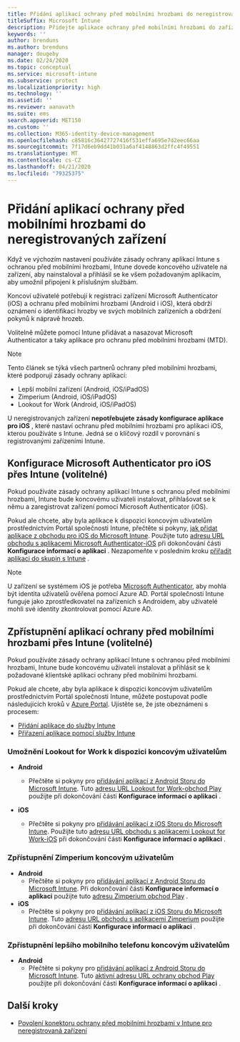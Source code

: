 ```yaml
---
title: Přidání aplikací ochrany před mobilními hrozbami do neregistrovaných zařízení
titleSuffix: Microsoft Intune
description: Přidejte aplikace ochrany před mobilními hrozbami do zařízení, která uživatelé nezaregistrovali.
keywords: ''
author: brenduns
ms.author: brenduns
manager: dougeby
ms.date: 02/24/2020
ms.topic: conceptual
ms.service: microsoft-intune
ms.subservice: protect
ms.localizationpriority: high
ms.technology: ''
ms.assetid: ''
ms.reviewer: aanavath
ms.suite: ems
search.appverid: MET150
ms.custom: ''
ms.collection: M365-identity-device-management
ms.openlocfilehash: c85816c36427727416f531effa695e7d2eec66aa
ms.sourcegitcommit: 7f17d6eb9dd41b031a6af4148863d2ffc4f49551
ms.translationtype: MT
ms.contentlocale: cs-CZ
ms.lasthandoff: 04/21/2020
ms.locfileid: "79325375"
---
```

# <a name="add-mobile-threat-defense-apps-to-unenrolled-devices"></a>Přidání aplikací ochrany před mobilními hrozbami do neregistrovaných zařízení

Když ve výchozím nastavení používáte zásady ochrany aplikací Intune s ochranou před mobilními hrozbami, Intune dovede koncového uživatele na zařízení, aby nainstaloval a přihlásil se ke všem požadovaným aplikacím, aby umožnil připojení k příslušným službám.

Koncoví uživatelé potřebují k registraci zařízení Microsoft Authenticator (iOS) a ochranu před mobilními hrozbami (Android i iOS), která obdrží oznámení o identifikaci hrozby ve svých mobilních zařízeních a obdržení pokynů k nápravě hrozeb.

Volitelně můžete pomocí Intune přidávat a nasazovat Microsoft Authenticator a taky aplikace pro ochranu před mobilními hrozbami (MTD).

> [!NOTE]
> Tento článek se týká všech partnerů ochrany před mobilními hrozbami, které podporují zásady ochrany aplikací:
>
> - Lepší mobilní zařízení (Android, iOS/iPadOS)
> - Zimperium (Android, iOS/iPadOS)
> - Lookout for Work (Android, iOS/iPadOS)
>
> U neregistrovaných zařízení **nepotřebujete zásady konfigurace aplikace pro iOS** , které nastaví ochranu před mobilními hrozbami pro aplikaci iOS, kterou používáte s Intune. Jedná se o klíčový rozdíl v porovnání s registrovanými zařízeními Intune.

## <a name="configure-microsoft-authenticator-for-ios-via-intune-optional"></a>Konfigurace Microsoft Authenticator pro iOS přes Intune (volitelné)

Pokud používáte zásady ochrany aplikací Intune s ochranou před mobilními hrozbami, Intune bude koncovému uživateli instalovat, přihlašovat se k němu a zaregistrovat zařízení pomocí Microsoft Authenticator (iOS).

Pokud ale chcete, aby byla aplikace k dispozici koncovým uživatelům prostřednictvím Portál společnosti Intune, přečtěte si pokyny, [jak přidat aplikace z obchodu pro iOS do Microsoft Intune](../apps/store-apps-ios.md). Použijte tuto [adresu URL obchodu s aplikacemi Microsoft Authenticator-iOS](https://itunes.apple.com/us/app/microsoft-authenticator/id983156458?mt=8) při dokončování části **Konfigurace informací o aplikaci** . Nezapomeňte v posledním kroku [přiřadit aplikaci do skupin s Intune](../apps/apps-deploy.md) .

> [!NOTE]
> U zařízení se systémem iOS je potřeba [Microsoft Authenticator](https://docs.microsoft.com/azure/multi-factor-authentication/end-user/microsoft-authenticator-app-how-to), aby mohla být identita uživatelů ověřena pomocí Azure AD. Portál společnosti Intune funguje jako zprostředkovatel na zařízeních s Androidem, aby uživatelé mohli své identity zkontrolovat pomocí Azure AD.

## <a name="making-mobile-threat-defense-apps-available-via-intune-optional"></a>Zpřístupnění aplikací ochrany před mobilními hrozbami přes Intune (volitelné)

Pokud používáte zásady ochrany aplikací Intune s ochranou před mobilními hrozbami, Intune bude koncovému uživateli instalovat a přihlásit se k požadované klientské aplikaci ochrany před mobilními hrozbami.

Pokud ale chcete, aby byla aplikace k dispozici koncovým uživatelům prostřednictvím Portál společnosti Intune, můžete postupovat podle následujících kroků v [Azure Portal](https://portal.azure.com/). Ujistěte se, že jste obeznámeni s procesem:

- [Přidání aplikace do služby Intune](../apps/apps-add.md)
- [Přiřazení aplikace pomocí služby Intune](../apps/apps-deploy.md)

### <a name="making-lookout-for-work-available-to-end-users"></a>Umožnění Lookout for Work k dispozici koncovým uživatelům

- **Android**  
  - Přečtěte si pokyny pro [přidávání aplikací z Android Storu do Microsoft Intune](../apps/store-apps-android.md). Tuto [adresu URL Lookout for Work-obchod Play](https://play.google.com/store/apps/details?id=com.lookout.enterprise) použijte při dokončování části **Konfigurace informací o aplikaci** .

- **iOS**
  - Přečtěte si pokyny pro [přidávání aplikací z iOS Storu do Microsoft Intune](../apps/store-apps-ios.md). Použijte tuto [adresu URL obchodu s aplikacemi Lookout for Work-iOS](https://itunes.apple.com/us/app/lookout-for-work/id997193468?mt=8) při dokončování části **Konfigurace informací o aplikaci** .

<!-- ### Making Symantec Endpoint Protection Mobile available to end users
- **Android**
  - See the instructions for [adding Android store apps to Microsoft Intune](../apps/store-apps-android.md). When completing the **Configure app information** section, use this [SEP Mobile app store URL](https://play.google.com/store/apps/details?id=com.skycure.skycure). For **Minimum operating system**, select **Android 4.0 (Ice Cream Sandwich)**.

- **iOS**
  - See the instructions for [adding iOS store apps to Microsoft Intune](../apps/store-apps-ios.md). Use this [SEP Mobile - App Store URL](https://itunes.apple.com/us/app/skycure/id695620821?mt=8) when completing the **Configure app information** section.

### Making Check Point SandBlast Mobile available to end users
- **Android**  
  - See the instructions for [adding Android store apps to Microsoft Intune](../apps/store-apps-android.md). Use this [Check Point SandBlast Mobile - Play Store URL](https://play.google.com/store/apps/details?id=com.lacoon.security.fox) when completing the **Configure app information** section. 

- **iOS**
  - See the instructions for [adding iOS store apps to Microsoft Intune](../apps/store-apps-ios.md). Use this [Check Point SandBlast Mobile - App Store URL](https://apps.apple.com/us/app/sandblast-mobile-protect/id1006390797) when completing the **Configure app information** section. -->

### <a name="making-zimperium-available-to-end-users"></a>Zpřístupnění Zimperium koncovým uživatelům

- **Android**
  - Přečtěte si pokyny pro [přidávání aplikací z Android Storu do Microsoft Intune](../apps/store-apps-android.md). Při dokončování části **Konfigurace informací o aplikaci** použijte tuto [adresu Zimperium obchod Play](https://play.google.com/store/apps/details?id=com.zimperium.zips&hl=en) .
- **iOS**
  - Přečtěte si pokyny pro [přidávání aplikací z iOS Storu do Microsoft Intune](../apps/store-apps-ios.md). Tuto [adresu URL obchodu s aplikacemi Zimperium](https://itunes.apple.com/us/app/zimperium-zips/id1030924459?mt=8) použijte při dokončování části **Konfigurace informací o aplikaci** .

<!-- ### Making Pradeo available to end users
- **Android**
  - See the instructions for [adding Android store apps to Microsoft Intune](../apps/store-apps-android.md). Use this [Pradeo - Play Store URL](https://play.google.com/store/apps/details?id=net.pradeo.service&hl=en_US) when completing the **Configure app information** section.

- **iOS**
  - See the instructions for [adding iOS store apps to Microsoft Intune](../apps/store-apps-ios.md). Use this [Pradeo - App Store URL](https://itunes.apple.com/us/app/pradeo-agent/id547979360?mt=8) when completing the **Configure app information** section. -->

### <a name="making-better-mobile-available-to-end-users"></a>Zpřístupnění lepšího mobilního telefonu koncovým uživatelům

- **Android**
  - Přečtěte si pokyny pro [přidávání aplikací z Android Storu do Microsoft Intune](../apps/store-apps-android.md). Tuto [aktivní adresu URL ochrany obchod Play](https://play.google.com/store/apps/details?id=com.better.active.shield.enterprise) použijte při dokončování části **Konfigurace informací o aplikaci** .

<!-- - **iOS**
  - See the instructions for [adding iOS store apps to Microsoft Intune](../apps/store-apps-ios.md). Use this [ActiveShield - App Store URL](https://itunes.apple.com/us/app/activeshield/id980234260?mt=8&uo=4) when completing the **Configure app information** section. -->

<!-- ### Making Sophos available to end users
- **Android**
  - See the instructions for [adding Android store apps to Microsoft Intune](../apps/store-apps-android.md). Use this [Sophos - Play Store URL](https://play.google.com/store/apps/details?id=com.sophos.smsec) when completing the **Configure app information** section.

- **iOS**
  - See the instructions for [adding iOS store apps to Microsoft Intune](../apps/store-apps-ios.md). Use this [ActiveShield - App Store URL](https://itunes.apple.com/us/app/sophos-mobile-security/id1086924662?mt=8) when completing the **Configure app information** section.

### Making Wandera available to end users
- **Android**
  - See the instructions for [adding Android store apps to Microsoft Intune](../apps/store-apps-android.md). Use this [Wandera Mobile - Play Store URL](https://play.google.com/store/apps/details?id=com.wandera.android) when completing the **Configure app information** section. For **Minimum operating system**, select **Android 5.0**.

- **iOS**
  - See the instructions for [adding iOS store apps to Microsoft Intune](../apps/store-apps-ios.md). Use this [Wandera Mobile - - App Store URL](https://itunes.apple.com/app/wandera/id605469330) when completing the **Configure app information** section. -->

## <a name="next-steps"></a>Další kroky

- [Povolení konektoru ochrany před mobilními hrozbami v Intune pro neregistrovaná zařízení](mtd-enable-unenrolled-devices.md)